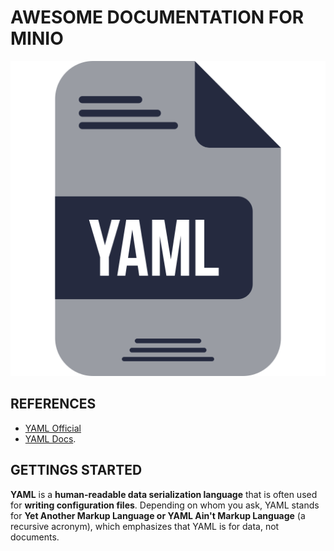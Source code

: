 # AWESOME DOCUMENTATION FOR MINIO

![yaml-icon](./artefacts/yaml-icon.png)

## REFERENCES
* [YAML Official](https://yaml.org/)
* [YAML Docs](https://yaml.org/spec/1.2.2/).

## GETTINGS STARTED

**YAML** is a **human-readable data serialization language** that is often used for **writing configuration files**. Depending on whom you ask, YAML stands for **Yet Another Markup Language or YAML Ain't Markup Language** (a recursive acronym), which emphasizes that YAML is for data, not documents.
